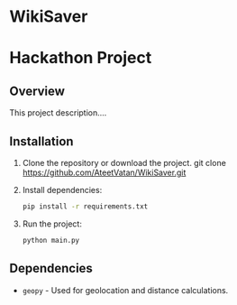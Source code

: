 # WikiSaver

# Hackathon Project

## Overview
This project description....


## Installation
1. Clone the repository or download the project.
git clone https://github.com/AteetVatan/WikiSaver.git

2. Install dependencies:
   ```bash
   pip install -r requirements.txt
   ```
3. Run the project:
   ```bash
   python main.py
   ```

## Dependencies
- `geopy` - Used for geolocation and distance calculations.

